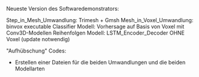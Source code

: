 Neueste Version des Softwaredemonstrators:

Step_in_Mesh_Umwandlung: Trimesh + Gmsh
Mesh_in_Voxel_Umwandlung: binvox executable 
Classifier Modell: Vorhersage auf Basis von Voxel mit Conv3D-Modellen
Reihenfolgen Modell: LSTM_Encoder_Decoder OHNE Voxel (update notwendig)

"Aufhübschung" Codes:
- Erstellen einer Dateien für die beiden Umwandlungen und die beiden Modellarten

